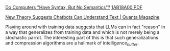 

[Do Computers "Have Syntax, But No Semantics"?](https://link.springer.com/content/pdf/10.1007/s11023-021-09564-9.pdf)
[1AB18A00.PDF](https://cse.buffalo.edu/~rapaport/Papers/synsem.pdf)

[New Theory Suggests Chatbots Can Understand Text | Quanta Magazine](https://www.quantamagazine.org/new-theory-suggests-chatbots-can-understand-text-20240122/)


Playing around with training data suggests that LLMs can in fact "reason" in a way that generalizes from training data and which is not merely being a stochastic parrot. The interesting part of this is that such  generalizations and compression algorithms are a hallmark of intelligence$_{hutter}$. 









